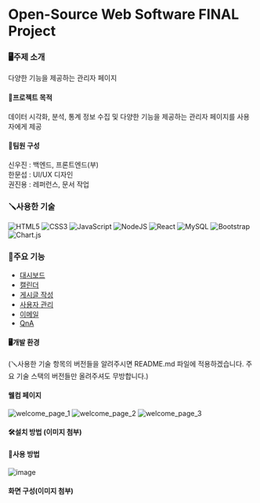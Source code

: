 # Open-Source Web Software FINAL Project

### 🖥️주제 소개
다양한 기능을 제공하는 관리자 페이지
<br>
#### 📌프로젝트 목적
데이터 시각화, 분석, 통계 정보 수집 및 다양한 기능을 제공하는 관리자 페이지를 사용자에게 제공<br>

#### 🤝팀원 구성
신우진 : 백엔드, 프론트엔드(부)<br>
한문섭 : UI/UX 디자인 <br>
권진용 : 레퍼런스, 문서 작업

### 🪛사용한 기술
![HTML5](https://img.shields.io/badge/html5-%23E34F26.svg?style=for-the-badge&logo=html5&logoColor=white)
![CSS3](https://img.shields.io/badge/css3-%231572B6.svg?style=for-the-badge&logo=css3&logoColor=white)
![JavaScript](https://img.shields.io/badge/javascript-%23323330.svg?style=for-the-badge&logo=javascript&logoColor=%23F7DF1E)
![NodeJS](https://img.shields.io/badge/node.js-6DA55F?style=for-the-badge&logo=node.js&logoColor=white)
![React](https://img.shields.io/badge/react-%2320232a.svg?style=for-the-badge&logo=react&logoColor=%2361DAFB)
![MySQL](https://img.shields.io/badge/mysql-4479A1.svg?style=for-the-badge&logo=mysql&logoColor=white)
![Bootstrap](https://img.shields.io/badge/bootstrap-%238511FA.svg?style=for-the-badge&logo=bootstrap&logoColor=white)
![Chart.js](https://img.shields.io/badge/chart.js-F5788D.svg?style=for-the-badge&logo=chart.js&logoColor=white)

### 📌주요 기능
- [대시보드](https://github.com/ujin999/web-software-final-project/tree/main/admin-react/src/components/dashboard)
- [캘린더](https://github.com/ujin999/web-software-final-project/tree/main/admin-react/src/components/Calendar)
- [게시글 작성](https://github.com/ujin999/web-software-final-project/tree/main/admin-react/src/components/WritePost)
- [사용자 관리](https://github.com/ujin999/web-software-final-project/tree/main/admin-react/src/components/community_management)
- [이메일](https://github.com/ujin999/web-software-final-project/tree/main/admin-react/src/components/Email)
- [QnA](https://github.com/ujin999/web-software-final-project/tree/main/admin-react/src/components/QnA)

#### 🖥️개발 환경 
(🪛사용한 기술 항목의 버전들을 알려주시면 README.md 파일에 적용하겠습니다. 주요 기술 스택의 버전들만 올려주셔도 무방합니다.)

#### 웰컴 페이지
![welcome_page_1](https://github.com/user-attachments/assets/6591ddb8-991e-4a3d-a190-96ad77638750)
![welcome_page_2](https://github.com/user-attachments/assets/a86c577e-cb4c-4d8f-b8ee-7c547989f1ff)
![welcome_page_3](https://github.com/user-attachments/assets/9b6ee3db-99c8-4e1e-9c53-d05d1e93367e)

#### 🛠️설치 방법 (이미지 첨부)

#### 📕사용 방법
![image](https://github.com/user-attachments/assets/40f7ed38-389f-4485-9be7-361da8e6dec0)

#### 화면 구성(이미지 첨부)
